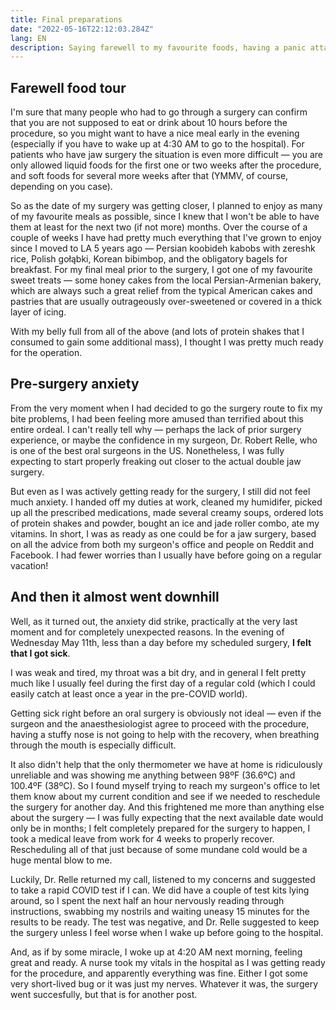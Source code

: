 ```yaml
---
title: Final preparations
date: "2022-05-16T22:12:03.284Z"
lang: EN
description: Saying farewell to my favourite foods, having a panic attack and taking a speed COVID test.
---
```


## Farewell food tour

I'm sure that many people who had to go through a surgery can confirm that you are not supposed to eat or drink about 10 hours before the procedure,
so you might want to have a nice meal early in the evening (especially if you have to wake up at 4:30 AM to go to the hospital).
For patients who have jaw surgery the situation is even more difficult — you are only allowed liquid foods for the first one or two weeks
after the procedure, and soft foods for several more weeks after that (YMMV, of course, depending on you case).

So as the date of my surgery was getting closer, I planned to enjoy as many of my favourite meals as possible, since I knew that I won't be able to have them at least for the next two (if not more) months. Over the course of a couple of weeks I have had pretty much everything that I've grown to enjoy since I moved to LA 5 years ago — Persian koobideh kabobs with zereshk rice, Polish gołąbki, Korean bibimbop, and the obligatory bagels for breakfast. For my final meal prior to the surgery, I got one of my favourite sweet treats — some honey cakes from the local Persian-Armenian bakery,
which are always such a great relief from the typical American cakes and pastries that are usually outrageously over-sweetened or covered in a thick layer of icing.

With my belly full from all of the above (and lots of protein shakes that I consumed to gain some additional mass), I thought I was pretty much ready for the operation.

## Pre-surgery anxiety

From the very moment when I had decided to go the surgery route to fix my bite problems, I had been feeling
more amused than terrified about this entire ordeal. I can't really tell why — perhaps the lack of prior surgery
experience, or maybe the confidence in my surgeon, Dr. Robert Relle, who is one of the best oral surgeons in the US.
Nonetheless, I was fully expecting to start properly freaking out closer to the actual double jaw surgery.

But even as I was actively getting ready for the surgery, I still did not feel much anxiety. I handed off my duties at work, cleaned my humidifer, picked up all the prescribed medications, made several creamy soups, ordered lots of protein shakes and powder, bought an ice and jade roller combo, ate my vitamins. In short, I was as ready as one could be for a jaw surgery, based on all the advice from both my surgeon's office and people on Reddit and Facebook. I had fewer worries than I usually have before going on a regular vacation!

## And then it almost went downhill

Well, as it turned out, the anxiety did strike, practically at the very last moment and for completely unexpected reasons.
In the evening of Wednesday May 11th, less than a day before my scheduled surgery, **I felt that I got sick**.

I was weak and tired, my throat was a bit dry, and in general I felt pretty much like I usually feel during the first day of a regular cold
(which I could easily catch at least once a year in the pre-COVID world).

Getting sick right before an oral surgery is obviously not ideal — even if the surgeon and the anaesthesiologist agree to proceed with the procedure,
having a stuffy nose is not going to help with the recovery, when breathing through the mouth is especially difficult.

It also didn't help that the only thermometer we have at home is ridiculously unreliable and was showing me anything between 98ºF (36.6ºC) and 100.4ºF (38ºC).
So I found myself trying to reach my surgeon's office to let them know about my current condition and see if we needed to reschedule
the surgery for another day. And this frightened me more than anything else about the surgery — I was fully expecting that the next
available date would only be in months; I felt completely prepared for the surgery to happen, I took a medical leave from work for 4 weeks to properly recover.
Rescheduling all of that just because of some mundane cold would be a huge mental blow to me.

Luckily, Dr. Relle returned my call, listened to my concerns and suggested to take a rapid COVID test if I can. We did have a couple of test kits
lying around, so I spent the next half an hour nervously reading through instructions, swabbing my nostrils and waiting uneasy 15 minutes
for the results to be ready. The test was negative, and Dr. Relle suggested to keep the surgery unless I feel worse when I wake up before going to the hospital.

And, as if by some miracle, I woke up at 4:20 AM next morning, feeling great and ready. A nurse took my vitals in the hospital as I was getting ready
for the procedure, and apparently everything was fine. Either I got some very short-lived bug or it was just my nerves. Whatever it was, the surgery went succesfully, but that is for another post.
